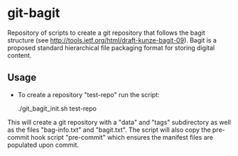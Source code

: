 git-bagit
=========

Repository of scripts to create a git repository that follows the bagit 
structure (see http://tools.ietf.org/html/draft-kunze-bagit-09). 
Bagit is a proposed standard hierarchical file packaging format for storing 
digital content.

Usage
-----
* To create a repository "test-repo" run the script:

    ./git_bagit_init.sh test-repo

This will create a git repository with a "data" and "tags" subdirectory as well as the files "bag-info.txt" and "bagit.txt". The script will also copy the pre-commit hook script "pre-commit" which ensures the manifest files are populated upon commit.

